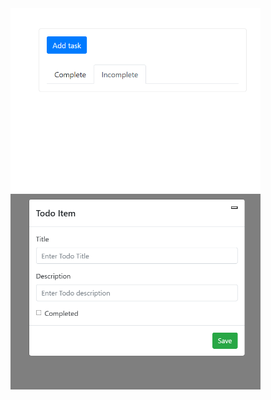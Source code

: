 
<img src="todoList-images\1.png" alt="Açıklama metni" width="400" />
<img src="todoList-images\Ekran görüntüsü 2025-04-01 111427.png" alt="Açıklama metni" width="400" />
